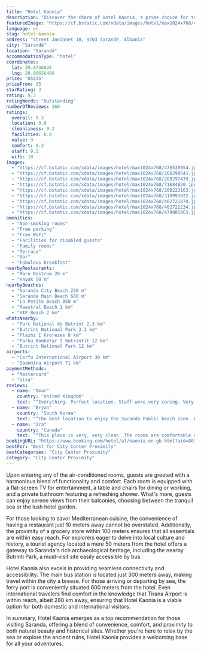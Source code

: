 ```yaml
---
title: "Hotel Kaonia"
description: "Discover the charm of Hotel Kaonia, a prime choice for travelers seeking both convenience and comfort in the heart of Saranda."
featuredImage: "https://cf.bstatic.com/xdata/images/hotel/max1024x768/476539954.jpg?k=da074188209f11d1a3d8ef974f1634e79289a667bbe74afb4e4d4e893a54f3e0&o=&hp=1"
language: en
slug: hotel-kaonia
address: "Street Jonianet 18, 9703 Sarandë, Albania"
city: "Sarandë"
location: "Sarandë"
accommodationType: "hotel"
coordinates:
  lat: 39.8736028
  lng: 20.00656486
price: "US$35"
priceFrom: 35
starRating: 3
rating: 9.3
ratingWords: "Outstanding"
numberOfReviews: 160
ratings:
  overall: 9.3
  location: 9.8
  cleanliness: 9.2
  facilities: 8.8
  value: 9
  comfort: 9.3
  staff: 9.1
  wifi: 10
images:
  - "https://cf.bstatic.com/xdata/images/hotel/max1024x768/476539954.jpg?k=da074188209f11d1a3d8ef974f1634e79289a667bbe74afb4e4d4e893a54f3e0&o=&hp=1"
  - "https://cf.bstatic.com/xdata/images/hotel/max1024x768/208299541.jpg?k=22b913bd945ba6d59e2f526ac6662b4c9940b9c5a70b8a503bbc72d897da40c2&o=&hp=1"
  - "https://cf.bstatic.com/xdata/images/hotel/max1024x768/208297439.jpg?k=dcf794a8c994599b2e69775b1798e71da8470008e7a6885e1a83d3857caa2200&o=&hp=1"
  - "https://cf.bstatic.com/xdata/images/hotel/max1024x768/71684820.jpg?k=6fd411ccabaffbde1a54107dede37666ce7d80b4474a270b467acb65bf260f6b&o=&hp=1"
  - "https://cf.bstatic.com/xdata/images/hotel/max1024x768/208223163.jpg?k=692ac11fda76d1e5a75340a89b29665018c4963f0ee9c81edfa8d487b5a1cafe&o=&hp=1"
  - "https://cf.bstatic.com/xdata/images/hotel/max1024x768/310993922.jpg?k=db3acf97b0af65691e9a11f6f1d5123de7fe8a183184876eca1136bb7e70159e&o=&hp=1"
  - "https://cf.bstatic.com/xdata/images/hotel/max1024x768/462721870.jpg?k=4e5e1538690a9e4e914c4439f7d647bd2306fcf0efdf21ad3a9958cb8ec0fc8b&o=&hp=1"
  - "https://cf.bstatic.com/xdata/images/hotel/max1024x768/462722234.jpg?k=2510b7ce295229e4f6ad96788738cb5e66682eeab85ffe5b2d6c73c52c070db2&o=&hp=1"
  - "https://cf.bstatic.com/xdata/images/hotel/max1024x768/479885863.jpg?k=cff682e841c5aacece3ab48612e66badbda4469048978a619a755be4b961644c&o=&hp=1"
amenities:
  - "Non-smoking rooms"
  - "Free parking"
  - "Free WiFi"
  - "Facilities for disabled guests"
  - "Family rooms"
  - "Terrace"
  - "Bar"
  - "Fabulous breakfast"
nearbyRestaurants:
  - "Mare Nostrum 20 m"
  - "Kayak 50 m"
nearbyBeaches:
  - "Saranda City Beach 250 m"
  - "Sarande Main Beach 600 m"
  - "La Petite Beach 850 m"
  - "Maestral Beach 1 km"
  - "VIP Beach 2 km"
whatsNearby:
  - "Parc National de Butrint 2.3 km"
  - "Butrint National Park 3.1 km"
  - "Plazhi I Krorezes 8 km"
  - "Parku Kombetar I Butrintit 12 km"
  - "Butrint National Park 12 km"
airports:
  - "Corfu International Airport 30 km"
  - "Ioannina Airport 71 km"
paymentMethods:
  - "Mastercard"
  - "Visa"
reviews:
  - name: "Omar"
    country: "United Kingdom"
    text: "“Everything. Perfect location. Staff were very caring. Very, very clean. Worth every penny. Owner was very accommodating too!”"
  - name: "Bryan"
    country: "South Korea"
    text: "“The best location to enjoy the Saranda Public beach zone. Room is clean and you can see the ocean from the balcony. Breakfast is good with various of fruits. Kind staff. Good management!”"
  - name: "Ira"
    country: "Canada"
    text: "“This place is very, very clean. The rooms are comfortable and the view from the balcony is amazing. Right in the centre of the city promenade. A few steps away from the ferry terminal and from the bus stop.”"
bookingURL: "https://www.booking.com/hotel/al/kaonia.en-gb.html?aid=8035640"
bestFor: "Best for City Center Proximity"
bestCategories: "City Center Proximity"
category: "City Center Proximity"
---
```


Upon entering any of the air-conditioned rooms, guests are greeted with a harmonious blend of functionality and comfort. Each room is equipped with a flat-screen TV for entertainment, a table and chairs for dining or working, and a private bathroom featuring a refreshing shower. What's more, guests can enjoy serene views from their balconies, choosing between the tranquil sea or the lush hotel garden.

For those looking to savor Mediterranean cuisine, the convenience of having a restaurant just 10 meters away cannot be overstated. Additionally, the proximity of a grocery store within 100 meters ensures that all essentials are within easy reach. For explorers eager to delve into local culture and history, a tourist agency located a mere 50 meters from the hotel offers a gateway to Saranda's rich archaeological heritage, including the nearby Butrinti Park, a must-visit site easily accessible by bus.

Hotel Kaonia also excels in providing seamless connectivity and accessibility. The main bus station is located just 300 meters away, making travel within the city a breeze. For those arriving or departing by sea, the ferry port is conveniently situated 600 meters from the hotel. Even international travelers find comfort in the knowledge that Tirana Airport is within reach, albeit 280 km away, ensuring that Hotel Kaonia is a viable option for both domestic and international visitors.

In summary, Hotel Kaonia emerges as a top recommendation for those visiting Saranda, offering a blend of convenience, comfort, and proximity to both natural beauty and historical sites. Whether you're here to relax by the sea or explore the ancient ruins, Hotel Kaonia provides a welcoming base for all your adventures.